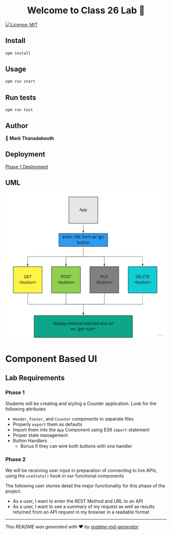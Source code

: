 <h1 align="center">Welcome to Class 26 Lab 👋</h1>
<p>
  <a href="#" target="_blank">
    <img alt="License: MIT" src="https://img.shields.io/badge/License-MIT-yellow.svg" />
  </a>
</p>

## Install

```sh
npm install
```

## Usage

```sh
npm run start
```

## Run tests

```sh
npm run test
```

## Author

👤 **Mark Thanadabouth**

## Deployment

[Phase 1 Deployment](https://codesandbox.io/s/inspiring-fast-txi2r?file=/src/index.js)

## UML

![lab26UML](./img/lab26UML.jpg)

# Component Based UI

## Lab Requirements

### Phase 1

Students will be creating and styling a Counter application. Look for the following attributes

- `Header`, `Footer`, and `Counter` components to separate files
- Properly `export` them as defaults
- Import them into the `App` Component using ES6 `import` statement
- Proper state management
- Button Handlers
  - Bonus if they can wire both buttons with one handler

### Phase 2

We will be receiving user input in preparation of connecting to live APIs, using the `useState()` hook in our functional components

The following user stories detail the major functionality for this phase of the project.

- As a user, I want to enter the REST Method and URL to an API
- As a user, I want to see a summary of my request as well as results returned from an API request in my browser in a readable format

***
_This README was generated with ❤️ by [readme-md-generator](https://github.com/kefranabg/readme-md-generator)_
